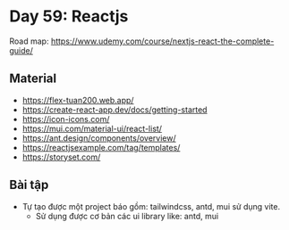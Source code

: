 # Day 59: Reactjs

Road map: https://www.udemy.com/course/nextjs-react-the-complete-guide/

## Material

- https://flex-tuan200.web.app/
- https://create-react-app.dev/docs/getting-started
- https://icon-icons.com/
- https://mui.com/material-ui/react-list/
- https://ant.design/components/overview/
- https://reactjsexample.com/tag/templates/
- https://storyset.com/

## Bài tập
- Tự tạo được một project báo gồm: tailwindcss, antd, mui sử dụng vite.
  - Sử dụng được cơ bản các ui library like: antd, mui